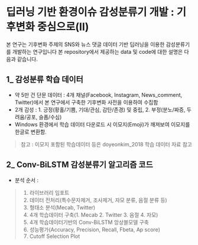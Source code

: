 # 딥러닝 기반 환경이슈 감성분류기 개발 : 기후변화 중심으로(Ⅱ)
  본 연구는 기후변화 주제의 SNS와 뉴스 댓글 데이터 기반 딥러닝을 이용한 감성분류기를 개발하는 연구입니다
  본 repository에서 제공하는 data 및 code에 대한 설명은 다음과 같습니다.
## 1_ 감성분류 학습 데이터
- 약 5만 건 단문 데이터 : 4개 채널(Facebook, Instagram, News_comment, Twitter)에서 본 연구에서 구축한 기후변화 사전을 이용하여 수집함
- 2개 감성 : 1. 긍정(황홀/기쁨, 기대/관심, 감탄/존경) 및 중립, 2. 부정(분노/짜증, 두려움/공포, 슬픔/수심)
- Windows 환경에서 학습 데이터 다운로드 시 이모지(Emoji)가 깨져보여 이모지를 한글로 변환함.
>  참고 : 이모지 포함된 학습데이터 등은 doyeonkim_2018 학습 데이터 자료 참고
## 2_ Conv-BiLSTM 감성분류기 알고리즘 코드
 - 분석 순서 :
> 1. 라이브러리 임포트
> 2. 데이터 전처리(특수문자제거, 조사제거, 자모 분류, 음절 분류 등)
> 3. 형태소 분석(Mecab, Twitter)
> 4. 4개 학습데이터 구축(1. Mecab 2. Twitter 3. 음절 4. 자모)
> 5. 4개 학습데이터기반의 Conv-BiLSTM 앙상블모델 구축
> 6. 성능평가(Accuracy, Precision, Recall, Fbeta, Ap score)
> 7. Cutoff Selection Plot 
